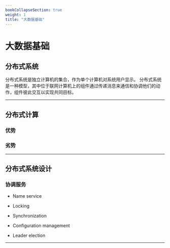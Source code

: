 ```yaml
---
bookCollapseSection: true
weight: 1
title: "大数据基础"
---
```


# 大数据基础

## 分布式系统

分布式系统是独立计算机的集合，作为单个计算机对系统用户显示。
分布式系统是一种模型，其中位于联网计算机上的组件通过传递消息来通信和协调他们的动作，组件彼此交互以实现共同目标。

***

## 分布式计算

### 优势

### 劣势

***

## 分布式系统设计

### 协调服务

* Name service

* Locking

* Synchronization

* Configuration management

* Leader election

***




